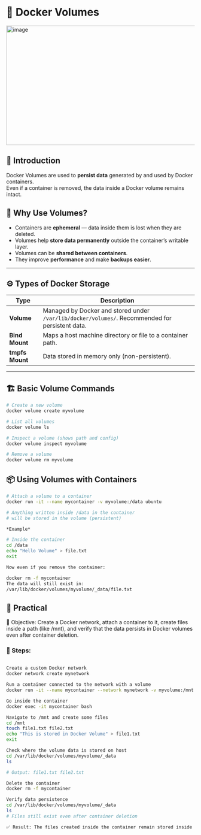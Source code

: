 
# 🐳 Docker Volumes

<img width="560" height="319" alt="image" src="https://github.com/user-attachments/assets/647fb45f-d7c4-4212-aa78-f9633a021631" />
      
## 📘 Introduction
Docker Volumes are used to **persist data** generated by and used by Docker containers.  
Even if a container is removed, the data inside a Docker volume remains intact.

## 🧩 Why Use Volumes?
- Containers are **ephemeral** — data inside them is lost when they are deleted.  
- Volumes help **store data permanently** outside the container’s writable layer.  
- Volumes can be **shared between containers**.  
- They improve **performance** and make **backups easier**.

---

## ⚙️ Types of Docker Storage
| Type | Description |
|------|--------------|
| **Volume** | Managed by Docker and stored under `/var/lib/docker/volumes/`. Recommended for persistent data. |
| **Bind Mount** | Maps a host machine directory or file to a container path. |
| **tmpfs Mount** | Data stored in memory only (non-persistent). |

---

## 🏗️ Basic Volume Commands

```bash
# Create a new volume
docker volume create myvolume

# List all volumes
docker volume ls

# Inspect a volume (shows path and config)
docker volume inspect myvolume

# Remove a volume
docker volume rm myvolume
```
## 📦 Using Volumes with Containers

```bash
# Attach a volume to a container
docker run -it --name mycontainer -v myvolume:/data ubuntu

# Anything written inside /data in the container
# will be stored in the volume (persistent)

*Example*

# Inside the container
cd /data
echo "Hello Volume" > file.txt
exit

Now even if you remove the container:

docker rm -f mycontainer
The data will still exist in:
/var/lib/docker/volumes/myvolume/_data/file.txt

```
## 🧠 Practical 
🎯 Objective:
Create a Docker network, attach a container to it, create files inside a path (like /mnt),
and verify that the data persists in Docker volumes even after container deletion.

### 🔧 Steps:
```bash

Create a custom Docker network
docker network create mynetwork

Run a container connected to the network with a volume 
docker run -it --name mycontainer --network mynetwork -v myvolume:/mnt ubuntu

Go inside the container
docker exec -it mycontainer bash

Navigate to /mnt and create some files
cd /mnt
touch file1.txt file2.txt
echo "This is stored in Docker Volume" > file1.txt
exit

Check where the volume data is stored on host
cd /var/lib/docker/volumes/myvolume/_data
ls

# Output: file1.txt file2.txt

Delete the container
docker rm -f mycontainer

Verify data persistence
cd /var/lib/docker/volumes/myvolume/_data
ls
# Files still exist even after container deletion

✅ Result: The files created inside the container remain stored inside the Docker volume.
```
